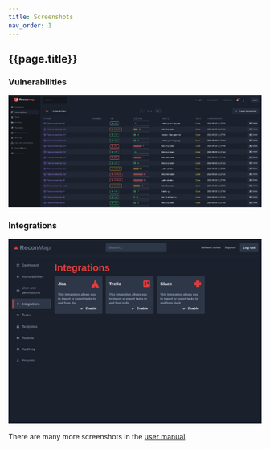 ```yaml
---
title: Screenshots
nav_order: 1
---
```


## {{page.title}}

### Vulnerabilities

![Vulnerabilities view](/images/screenshots/vulnerabilities.png)

### Integrations

![Integrations](/images/screenshots/integrations.png)

There are many more screenshots in the [user manual](/user-manual/).